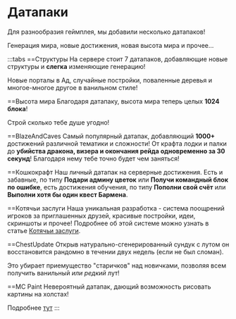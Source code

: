 # Датапаки

Для разнообразия геймплея, мы добавили несколько датапаков!

Генерация мира, новые достижения, новая высота мира и прочее...

:::tabs
==Структуры
На сервере стоит 7 датапаков, добавляющие новые структуры и **слегка** изменяющие генерацию!

Новые порталы в Ад, случайные постройки, поваленные деревья и многое-многое другое в ванильном стиле!

==Высота мира
Благодаря датапаку, высота мира теперь целых **1024 блока**!

Строй сколько тебе душе угодно!

==BlazeAndCaves
Самый популярный датапак, добавляющий **1000+** достижений различной тематики и сложности! От крафта лодки и палки до **убийства дракона, визера и окончания рейда одновременно за 30 секунд**! Благодаря нему тебе точно будет чем заняться!

==Кошкокрафт
Наш личный датапак на серверные достижения. Есть и забавные, по типу **Подари админу цветок** или **Получи командный блок по ошибке**, есть достижения обучения, по типу **Пополни свой счёт** или **Выполни хотя бы один квест Бармена**.

==Котячьи заслуги
Наша уникальная разработка - система поощрений игроков за приглашенных друзей, красивые постройки, идеи, скриншоты и прочее! Подробнее об этой системе можно узнать в статье [Котячьи заслуги](./rewards.md).

==ChestUpdate
Открыв натурально-сгенерированный сундук с лутом он восстановится рандомно в течении двух недель (если не был сломан).

Это убирает приемущество "старичков" над новичками, позволяя всем получить ванильный *или редкий* лут!

==MC Paint
Невероятный датапак, дающий возможность рисовать картины на холстах!

Подробнее [тут](/gameplay/unique/artmap.md)
:::